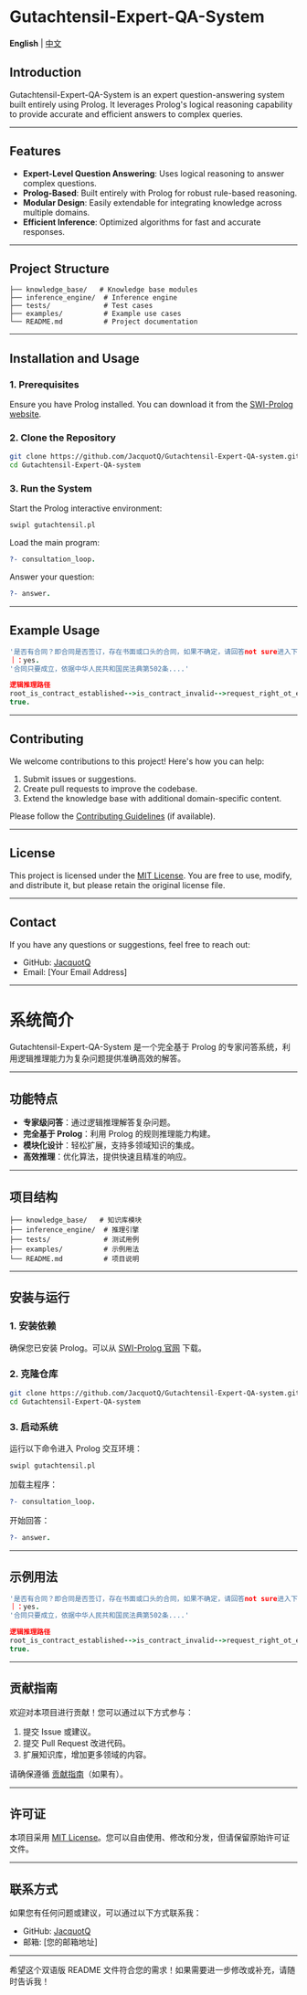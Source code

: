 # Gutachtensil-Expert-QA-System

**English** | [中文](#系统简介)

## Introduction

Gutachtensil-Expert-QA-System is an expert question-answering system built entirely using Prolog. It leverages Prolog's logical reasoning capability to provide accurate and efficient answers to complex queries. 

---

## Features

- **Expert-Level Question Answering**: Uses logical reasoning to answer complex questions.
- **Prolog-Based**: Built entirely with Prolog for robust rule-based reasoning.
- **Modular Design**: Easily extendable for integrating knowledge across multiple domains.
- **Efficient Inference**: Optimized algorithms for fast and accurate responses.

---

## Project Structure

```
├── knowledge_base/   # Knowledge base modules
├── inference_engine/  # Inference engine
├── tests/             # Test cases
├── examples/          # Example use cases
└── README.md          # Project documentation
```

---

## Installation and Usage

### 1. Prerequisites
Ensure you have Prolog installed. You can download it from the [SWI-Prolog website](https://www.swi-prolog.org/).

### 2. Clone the Repository
```bash
git clone https://github.com/JacquotQ/Gutachtensil-Expert-QA-system.git
cd Gutachtensil-Expert-QA-system
```

### 3. Run the System
Start the Prolog interactive environment:
```bash
swipl gutachtensil.pl
```

Load the main program:
```prolog
?- consultation_loop.
```

Answer your question:
```prolog
?- answer.
```

---

## Example Usage

```prolog
'是否有合同？即合同是否签订，存在书面或口头的合同，如果不确定，请回答not sure进入下一个问题'.
｜：yes.
'合同只要成立，依据中华人民共和国民法典第502条....'

逻辑推理路径
root_is_contract_established-->is_contract_invalid-->request_right_ot_existed
true.
```

---

## Contributing

We welcome contributions to this project! Here's how you can help:
1. Submit issues or suggestions.
2. Create pull requests to improve the codebase.
3. Extend the knowledge base with additional domain-specific content.

Please follow the [Contributing Guidelines](CONTRIBUTING.md) (if available).

---

## License

This project is licensed under the [MIT License](LICENSE). You are free to use, modify, and distribute it, but please retain the original license file.

---

## Contact

If you have any questions or suggestions, feel free to reach out:
- GitHub: [JacquotQ](https://github.com/JacquotQ)
- Email: [Your Email Address]

---

# 系统简介

Gutachtensil-Expert-QA-System 是一个完全基于 Prolog 的专家问答系统，利用逻辑推理能力为复杂问题提供准确高效的解答。

---

## 功能特点

- **专家级问答**：通过逻辑推理解答复杂问题。
- **完全基于 Prolog**：利用 Prolog 的规则推理能力构建。
- **模块化设计**：轻松扩展，支持多领域知识的集成。
- **高效推理**：优化算法，提供快速且精准的响应。

---

## 项目结构

```
├── knowledge_base/   # 知识库模块
├── inference_engine/  # 推理引擎
├── tests/             # 测试用例
├── examples/          # 示例用法
└── README.md          # 项目说明
```

---

## 安装与运行

### 1. 安装依赖

确保您已安装 Prolog。可以从 [SWI-Prolog 官网](https://www.swi-prolog.org/) 下载。

### 2. 克隆仓库

```bash
git clone https://github.com/JacquotQ/Gutachtensil-Expert-QA-system.git
cd Gutachtensil-Expert-QA-system
```

### 3. 启动系统

运行以下命令进入 Prolog 交互环境：

```bash
swipl gutachtensil.pl
```

加载主程序：

```prolog
?- consultation_loop.
```

开始回答：

```prolog
?- answer.
```

---

## 示例用法

```prolog
'是否有合同？即合同是否签订，存在书面或口头的合同，如果不确定，请回答not sure进入下一个问题'.
｜：yes.
'合同只要成立，依据中华人民共和国民法典第502条....'

逻辑推理路径
root_is_contract_established-->is_contract_invalid-->request_right_ot_existed
true.
```

---

## 贡献指南

欢迎对本项目进行贡献！您可以通过以下方式参与：
1. 提交 Issue 或建议。
2. 提交 Pull Request 改进代码。
3. 扩展知识库，增加更多领域的内容。

请确保遵循 [贡献指南](CONTRIBUTING.md)（如果有）。

---

## 许可证

本项目采用 [MIT License](LICENSE)。您可以自由使用、修改和分发，但请保留原始许可证文件。

---

## 联系方式

如果您有任何问题或建议，可以通过以下方式联系我：
- GitHub: [JacquotQ](https://github.com/JacquotQ)
- 邮箱: [您的邮箱地址]

---

希望这个双语版 README 文件符合您的需求！如果需要进一步修改或补充，请随时告诉我！

